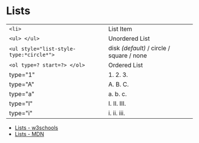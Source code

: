 
# Lists

|                                         |                                           |
| --------------------------------------- | ----------------------------------------- |
| `<li>`                                  | List Item                                 |
| `<ul> </ul>`                            | Unordered List                            |
| `<ul style="list-style-type:*circle*">` | disk *(default)* / circle / square / none |
| `<ol type=? start=?> </ol>`             | Ordered List                              |
| type="1"                                | 1. 2. 3.                                  |
| type="A"                                | A. B. C.                                  |
| type="a"                                | a. b. c.                                  |
| type="I"                                | I. II. III.                               |
| type="i"                                | i. ii. iii.                               |

- [Lists - w3schools](https://www.w3schools.com/html/html_lists.asp)
- [Lists - MDN](https://developer.mozilla.org/en-US/docs/Web/HTML/Element/li)
